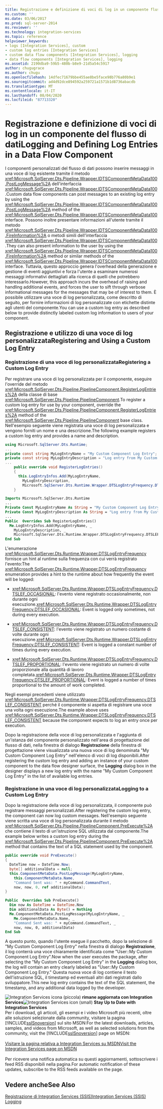 ```yaml
---
title: Registrazione e definizione di voci di log in un componente flusso di dati | Microsoft Docs
ms.custom: ''
ms.date: 03/06/2017
ms.prod: sql-server-2014
ms.reviewer: ''
ms.technology: integration-services
ms.topic: reference
helpviewer_keywords:
- logs [Integration Services], custom
- custom log entries [Integration Services]
- custom data flow components [Integration Services], logging
- data flow components [Integration Services], logging
ms.assetid: 2190dba9-59b5-480b-b8e9-21d5a54c5917
author: chugugrace
ms.author: chugu
ms.openlocfilehash: 14dfec71679bbe455ae8be5face98b776a80b9e1
ms.sourcegitcommit: ad4d92dce894592a259721a1571b1d8736abacdb
ms.translationtype: MT
ms.contentlocale: it-IT
ms.lasthandoff: 08/04/2020
ms.locfileid: "87713320"
---
```

# <a name="logging-and-defining-log-entries-in-a-data-flow-component"></a><span data-ttu-id="1749e-102">Registrazione e definizione di voci di log in un componente del flusso di dati</span><span class="sxs-lookup"><span data-stu-id="1749e-102">Logging and Defining Log Entries in a Data Flow Component</span></span>
  <span data-ttu-id="1749e-103">I componenti personalizzati del flusso di dati possono inserire messaggi in una voce di log esistente tramite il metodo <xref:Microsoft.SqlServer.Dts.Pipeline.Wrapper.IDTSComponentMetaData100.PostLogMessage%2A> dell'interfaccia <xref:Microsoft.SqlServer.Dts.Pipeline.Wrapper.IDTSComponentMetaData100>.</span><span class="sxs-lookup"><span data-stu-id="1749e-103">Custom data flow components can post messages to an existing log entry by using the <xref:Microsoft.SqlServer.Dts.Pipeline.Wrapper.IDTSComponentMetaData100.PostLogMessage%2A> method of the <xref:Microsoft.SqlServer.Dts.Pipeline.Wrapper.IDTSComponentMetaData100> interface.</span></span> <span data-ttu-id="1749e-104">Possono inoltre presentare informazioni all'utente tramite il metodo <xref:Microsoft.SqlServer.Dts.Pipeline.Wrapper.IDTSComponentMetaData100.FireInformation%2A> o metodi simili dell'interfaccia <xref:Microsoft.SqlServer.Dts.Pipeline.Wrapper.IDTSComponentMetaData100>.</span><span class="sxs-lookup"><span data-stu-id="1749e-104">They can also present information to the user by using the <xref:Microsoft.SqlServer.Dts.Pipeline.Wrapper.IDTSComponentMetaData100.FireInformation%2A> method or similar methods of the <xref:Microsoft.SqlServer.Dts.Pipeline.Wrapper.IDTSComponentMetaData100> interface.</span></span> <span data-ttu-id="1749e-105">Tuttavia, questo approccio genera l'overhead della generazione e gestione di eventi aggiuntivi e forza l'utente a esaminare numerosi messaggi informativi dettagliati alla ricerca di quelli che potrebbero interessarlo.</span><span class="sxs-lookup"><span data-stu-id="1749e-105">However, this approach incurs the overhead of raising and handling additional events, and forces the user to sift through verbose informational messages for the messages that may be of interest to them.</span></span> <span data-ttu-id="1749e-106">È possibile utilizzare una voce di log personalizzata, come descritto di seguito, per fornire informazioni di log personalizzate con etichette distinte agli utenti del componente.</span><span class="sxs-lookup"><span data-stu-id="1749e-106">You can use a custom log entry as described below to provide distinctly labeled custom log information to users of your component.</span></span>  
  
## <a name="registering-and-using-a-custom-log-entry"></a><span data-ttu-id="1749e-107">Registrazione e utilizzo di una voce di log personalizzata</span><span class="sxs-lookup"><span data-stu-id="1749e-107">Registering and Using a Custom Log Entry</span></span>  
  
### <a name="registering-a-custom-log-entry"></a><span data-ttu-id="1749e-108">Registrazione di una voce di log personalizzata</span><span class="sxs-lookup"><span data-stu-id="1749e-108">Registering a Custom Log Entry</span></span>  
 <span data-ttu-id="1749e-109">Per registrare una voce di log personalizzata per il componente, eseguire l'override del metodo <xref:Microsoft.SqlServer.Dts.Pipeline.PipelineComponent.RegisterLogEntries%2A> della classe di base <xref:Microsoft.SqlServer.Dts.Pipeline.PipelineComponent>.</span><span class="sxs-lookup"><span data-stu-id="1749e-109">To register a custom log entry for use by your component, override the <xref:Microsoft.SqlServer.Dts.Pipeline.PipelineComponent.RegisterLogEntries%2A> method of the <xref:Microsoft.SqlServer.Dts.Pipeline.PipelineComponent> base class.</span></span> <span data-ttu-id="1749e-110">Nell'esempio seguente viene registrata una voce di log personalizzata e vengono forniti un nome e una descrizione.</span><span class="sxs-lookup"><span data-stu-id="1749e-110">The following example registers a custom log entry and provides a name and description.</span></span>  
  
```csharp  
using Microsoft.SqlServer.Dts.Runtime;  
...  
private const string MyLogEntryName = "My Custom Component Log Entry";  
private const string MyLogEntryDescription = "Log entry from My Custom Component ";  
...  
    public override void RegisterLogEntries()  
    {  
      this.LogEntryInfos.Add(MyLogEntryName,  
        MyLogEntryDescription,  
        Microsoft.SqlServer.Dts.Runtime.Wrapper.DTSLogEntryFrequency.DTSLEF_CONSISTENT);  
    }  
```  
  
```vb  
Imports Microsoft.SqlServer.Dts.Runtime  
...  
Private Const MyLogEntryName As String = "My Custom Component Log Entry"   
Private Const MyLogEntryDescription As String = "Log entry from My Custom Component "  
...  
Public  Overrides Sub RegisterLogEntries()   
  Me.LogEntryInfos.Add(MyLogEntryName, _  
    MyLogEntryDescription, _  
    Microsoft.SqlServer.Dts.Runtime.Wrapper.DTSLogEntryFrequency.DTSLEF_CONSISTENT)   
End Sub  
```  
  
 <span data-ttu-id="1749e-111">L'enumerazione <xref:Microsoft.SqlServer.Dts.Runtime.Wrapper.DTSLogEntryFrequency> fornisce un hint al runtime sulla frequenza con cui verrà registrato l'evento:</span><span class="sxs-lookup"><span data-stu-id="1749e-111">The <xref:Microsoft.SqlServer.Dts.Runtime.Wrapper.DTSLogEntryFrequency> enumeration provides a hint to the runtime about how frequently the event will be logged:</span></span>  
  
-   <span data-ttu-id="1749e-112"><xref:Microsoft.SqlServer.Dts.Runtime.Wrapper.DTSLogEntryFrequency.DTSLEF_OCCASIONAL>: l'evento viene registrato occasionalmente, non durante ogni esecuzione.</span><span class="sxs-lookup"><span data-stu-id="1749e-112"><xref:Microsoft.SqlServer.Dts.Runtime.Wrapper.DTSLogEntryFrequency.DTSLEF_OCCASIONAL>: Event is logged only sometimes, not during every execution.</span></span>  
  
-   <span data-ttu-id="1749e-113"><xref:Microsoft.SqlServer.Dts.Runtime.Wrapper.DTSLogEntryFrequency.DTSLEF_CONSISTENT>: l'evento viene registrato un numero costante di volte durante ogni esecuzione.</span><span class="sxs-lookup"><span data-stu-id="1749e-113"><xref:Microsoft.SqlServer.Dts.Runtime.Wrapper.DTSLogEntryFrequency.DTSLEF_CONSISTENT>: Event is logged a constant number of times during every execution.</span></span>  
  
-   <span data-ttu-id="1749e-114"><xref:Microsoft.SqlServer.Dts.Runtime.Wrapper.DTSLogEntryFrequency.DTSLEF_PROPORTIONAL>: l'evento viene registrato un numero di volte proporzionale alla quantità di lavoro completata.</span><span class="sxs-lookup"><span data-stu-id="1749e-114"><xref:Microsoft.SqlServer.Dts.Runtime.Wrapper.DTSLogEntryFrequency.DTSLEF_PROPORTIONAL>: Event is logged a number of times proportional to the amount of work completed.</span></span>  
  
 <span data-ttu-id="1749e-115">Negli esempi precedenti viene utilizzato <xref:Microsoft.SqlServer.Dts.Runtime.Wrapper.DTSLogEntryFrequency.DTSLEF_CONSISTENT> perché il componente si aspetta di registrare una voce una volta ogni esecuzione.</span><span class="sxs-lookup"><span data-stu-id="1749e-115">The example above uses <xref:Microsoft.SqlServer.Dts.Runtime.Wrapper.DTSLogEntryFrequency.DTSLEF_CONSISTENT> because the component expects to log an entry once per execution.</span></span>  
  
 <span data-ttu-id="1749e-116">Dopo la registrazione della voce di log personalizzata e l'aggiunta di un'istanza del componente personalizzato nell'area di progettazione del flusso di dati, nella finestra di dialogo **Registrazione** della finestra di progettazione viene visualizzata una nuova voce di log denominata "My Custom Component Log Entry" nell'elenco di voci di log disponibili.</span><span class="sxs-lookup"><span data-stu-id="1749e-116">After registering the custom log entry and adding an instance of your custom component to the data flow designer surface, the **Logging** dialog box in the designer displays a new log entry with the name "My Custom Component Log Entry" in the list of available log entries.</span></span>  
  
### <a name="logging-to-a-custom-log-entry"></a><span data-ttu-id="1749e-117">Registrazione in una voce di log personalizzata</span><span class="sxs-lookup"><span data-stu-id="1749e-117">Logging to a Custom Log Entry</span></span>  
 <span data-ttu-id="1749e-118">Dopo la registrazione della voce di log personalizzata, il componente può registrare messaggi personalizzati.</span><span class="sxs-lookup"><span data-stu-id="1749e-118">After registering the custom log entry, the component can now log custom messages.</span></span> <span data-ttu-id="1749e-119">Nell'esempio seguente viene scritta una voce di log personalizzata durante il metodo <xref:Microsoft.SqlServer.Dts.Pipeline.PipelineComponent.PreExecute%2A> che contiene il testo di un'istruzione SQL utilizzata dal componente.</span><span class="sxs-lookup"><span data-stu-id="1749e-119">The example below writes a custom log entry during the <xref:Microsoft.SqlServer.Dts.Pipeline.PipelineComponent.PreExecute%2A> method that contains the text of a SQL statement used by the component.</span></span>  
  
```csharp  
public override void PreExecute()  
{  
  DateTime now = DateTime.Now;  
  byte[] additionalData = null;  
  this.ComponentMetaData.PostLogMessage(MyLogEntryName,  
    this.ComponentMetaData.Name,  
    "Command Sent was: " + myCommand.CommandText,  
    now, now, 0, ref additionalData);  
}  
```  
  
```vb  
Public  Overrides Sub PreExecute()   
  Dim now As DateTime = DateTime.Now   
  Dim additionalData As Byte() = Nothing   
  Me.ComponentMetaData.PostLogMessage(MyLogEntryName, _  
    Me.ComponentMetaData.Name, _  
    "Command Sent was: " + myCommand.CommandText, _  
    now, now, 0, additionalData)   
End Sub  
```  
  
 <span data-ttu-id="1749e-120">A questo punto, quando l'utente esegue il pacchetto, dopo la selezione di "My Custom Component Log Entry" nella finestra di dialogo **Registrazione**, il log conterrà una voce chiaramente identificata come "User::My Custom Component Log Entry".</span><span class="sxs-lookup"><span data-stu-id="1749e-120">Now when the user executes the package, after selecting the "My Custom Component Log Entry" in the **Logging** dialog box, the log will contain an entry clearly labeled as "User::My Custom Component Log Entry."</span></span> <span data-ttu-id="1749e-121">Questa nuova voce di log contiene il testo dell'istruzione SQL, il timestamp ed eventuali altri dati registrati dallo sviluppatore.</span><span class="sxs-lookup"><span data-stu-id="1749e-121">This new log entry contains the text of the SQL statement, the timestamp, and any additional data logged by the developer.</span></span>  
  
<span data-ttu-id="1749e-122">![Integration Services icona (piccola)](../../media/dts-16.gif "Icona di Integration Services (piccola)")  **rimane aggiornata con Integration Services**</span><span class="sxs-lookup"><span data-stu-id="1749e-122">![Integration Services icon (small)](../../media/dts-16.gif "Integration Services icon (small)")  **Stay Up to Date with Integration Services**</span></span><br /> <span data-ttu-id="1749e-123">Per i download, gli articoli, gli esempi e i video Microsoft più recenti, oltre alle soluzioni selezionate dalla community, visitare la pagina [!INCLUDE[ssISnoversion](../../../includes/ssisnoversion-md.md)] sul sito MSDN:</span><span class="sxs-lookup"><span data-stu-id="1749e-123">For the latest downloads, articles, samples, and videos from Microsoft, as well as selected solutions from the community, visit the [!INCLUDE[ssISnoversion](../../../includes/ssisnoversion-md.md)] page on MSDN:</span></span><br /><br /> [<span data-ttu-id="1749e-124">Visitare la pagina relativa a Integration Services su MSDN</span><span class="sxs-lookup"><span data-stu-id="1749e-124">Visit the Integration Services page on MSDN</span></span>](https://go.microsoft.com/fwlink/?LinkId=136655)<br /><br /> <span data-ttu-id="1749e-125">Per ricevere una notifica automatica su questi aggiornamenti, sottoscrivere i feed RSS disponibili nella pagina.</span><span class="sxs-lookup"><span data-stu-id="1749e-125">For automatic notification of these updates, subscribe to the RSS feeds available on the page.</span></span>  
  
## <a name="see-also"></a><span data-ttu-id="1749e-126">Vedere anche</span><span class="sxs-lookup"><span data-stu-id="1749e-126">See Also</span></span>  
 [<span data-ttu-id="1749e-127">Registrazione di Integration Services &#40;SSIS&#41;</span><span class="sxs-lookup"><span data-stu-id="1749e-127">Integration Services &#40;SSIS&#41; Logging</span></span>](../../performance/integration-services-ssis-logging.md)  
  
  
